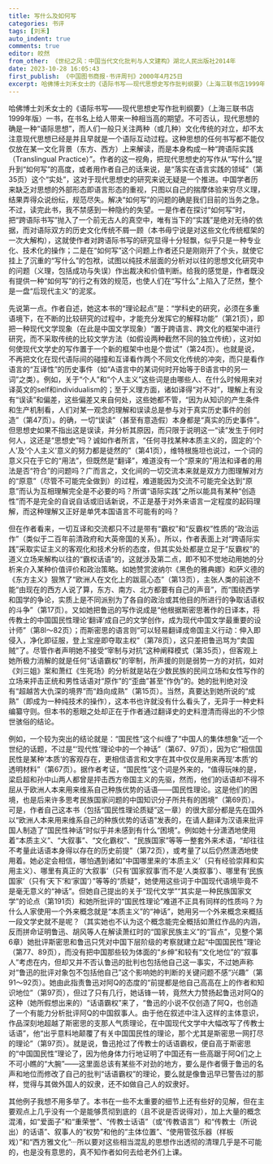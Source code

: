 ```yaml
---
title: 写什么及如何写
categories: 书评
tags: [刘禾]
auto_indent: true
comments: true
editor: 皎然
from_other: 《世纪之风：中国当代文化批判与人文建构》湖北人民出版社2014年
date: 2023-10-28 16:05:43
first_publish: 《中国图书商报·书评周刊》2000年4月25日
excerpt: 哈佛博士刘禾女士的《语际书写——现代思想史写作批判纲要》（上海三联书店1999年版）一书，在书名上给人带来一种相当高的期望。不可否认，现代思想的确是一种“语际思想”，而人们一般只关注两种（或几种）文化传统的对立，却不太注意现代思想已经是并且早就是一个语际互动过程。这种思想的任何书写都不能仅仅放在某一文化背景（东方、西方）上来解读，而是本身构成一种“跨语际实践”。作者的这一视角，把现代思想史的写作从“写什么”提升到“如何写”的高度，或者用作者自己的话来说，是“落实在语言实践的领域”（第35页）这个“实处”，这对于现代思想史的研究来说无疑是一个推进。
---
```

哈佛博士刘禾女士的《语际书写——现代思想史写作批判纲要》（上海三联书店1999年版）一书，在书名上给人带来一种相当高的期望。不可否认，现代思想的确是一种“语际思想”，而人们一般只关注两种（或几种）文化传统的对立，却不太注意现代思想已经是并且早就是一个语际互动过程。这种思想的任何书写都不能仅仅放在某一文化背景（东方、西方）上来解读，而是本身构成一种“跨语际实践（Translingual  Practice）”。作者的这一视角，把现代思想史的写作从“写什么”提升到“如何写”的高度，或者用作者自己的话来说，是“落实在语言实践的领域”（第35页）这个“实处”，这对于现代思想史的研究来说无疑是一个推进。中国学者历来缺乏对思想的外部形态即语言形态的重视，只图以自己的揣摩体验来穷尽义理，结果弄得众说纷纭，规范尽失。解决“如何写”的问题的确是我们目前的当务之急。不过，读完此书，我不禁感到一种隐约的失望。一是作者在探讨“如何写”时，把“跨语际书写”抛入了一个前无古人的真空中，唯有当下的“实践”是绝对无待的依据，而对语际双方的历史文化传统不屑一顾（本书毋宁说是对这些文化传统框架的一次大解构），这就使作者对跨语际书写的研究显得十分轻飘，似乎只是一种专业化、技术化的操作；二是在“如何写”这个问题上作者还只是刚刚开了个头，就使它挂上了沉重的“写什么”的包袱，试图以纯技术层面的分析对以往的思想文化研究中的问题（义理，包括成功与失误）作出裁决和价值判断。给我的感觉是，作者既没有提供一种“如何写”的行之有效的规范，也使人们在“写什么”上陷入了茫然，整个是一盘“后现代主义”的泥浆。

先说第一点。作者自述，她这本书的“理论起点”是：“学科史的研究，必须在多重语境下，在不断的比较研究的过程中，才能充分发挥它的解释功能”（第21页），即把一种现代文学现象（在此是中国文学现象）“置于跨语言、跨文化的框架中进行研究，而不采取传统的比较文学方法（如假设两种截然不同的独立传统），这对如何使现代文学史的写作置于一个新的框架中也是个尝试”（第24页）。也就是说，不再把文化在现代语际间的碰撞和互译看作两个不同文化传统的冲突，而只是看作语言的“互译性”的历史事件（如“A语言中的某词何时开始等于B语言中的另一词”之类）。例如，关于“个人”和“个人主义”这些词是由哪些人、在什么时候用来对译英文的self和individualism的；至于义理方面，诸如译得“对不对”，理解上有没有“误读”和偏差，这些偏差又来自何处，这些她都不管，“因为从知识的产生条件和生产机制看，人们对某一观念的理解和误读总是参与对于真实历史事件的创造”（第47页）。的确，一切“误读”（甚至有意造假）本身都是“真实的历史事件”。但思想史如果不指出这是误读，并分析其原因，而只限于说明这一“读”发生于何时何人，这还是“思想史”吗？诚如作者所言，“任何寻找某种本质主义的，固定的‘个人’及‘个人主义’意义的努力都是徒然的”（第41页），维特根施坦也说过，一个词的意义只在于它的“用法”，但既然是“翻译”，难道没有一个“原来的”用法和译者的用法是否“符合”的问题吗？广而言之，文化间的一切交流本来就是双方力图理解对方的“原意”（尽管不可能完全做到）的过程，难道能因为交流不可能完全达到“原意”而认为互相理解完全是不必要的吗？所谓“语际实践”之所以能具有某种“创造性”而不是完全的自说自话或旧话新说，不正是基于对外来语言一定程度的起码理解，而这种理解又正好是单凭本国语言不可能有的吗？

但在作者看来，一切互译和交流都只不过是带有“霸权”和“反霸权”性质的“政治运作”（类似于二百年前清政府和大英帝国的关系）。所以，作者表面上对“跨语际实践”采取实证主义的客观化和技术分析的态度，但其实处处都是立足于“反霸权”的道义立场来解构以往的“霸权话语”的，这就涉及第二点，即不知不觉地动用她的分析来介入某种价值评价和政治策略。如她赞赏波纳尔《黑色的雅典娜》和萨义德的《东方主义》狠煞了“欧洲人在文化上的跋扈心态”（第13页），主张人类的前途不能“由现在的西方人说了算，东方、南方、北方都要有自己的声音”，而“围绕西学和国学的争论，实质上是不同派别为了各自的政治或其他目的所进行的争取话语权的斗争”（第17页）。又如她把鲁迅的写作说成是“他根据斯密思著作的日译本，将传教士的中国国民性理论‘翻译’成自己的文学创作，成为现代中国文学最重要的设计师”（第8l～82页）；而斯密思的语言则“可以轻易翻译成帝国主义行动：伸入即侵入，净化即征服，登上宝座即夺取主权”（第78页），这只差把鲁迅骂为“卖国贼”了。尽管作者声明她不接受“宰制与对抗”这种阐释模式（第35页），但客观上她所极力消解的就是任何“话语霸权”的宰制，所声援的则是弱势一方的对抗，如对《刘三姐》案和萧红《生死场》的分析就是站在少数民族的民间立场和女性写作的立场来抨击正统和男性话语对“原作”的“歪曲”甚至“作伪”的。她的批判绝对没有“超越苦大仇深的境界”而“趋向成熟”（第15页）。当然，真要达到她所说的“成熟”（即成为一种纯技术的操作），这本书也许就没有什么看头了，无异于一种史料编纂守则。但本书的惹眼之处却正在于作者通过翻译史的史料澄清而得出的不少惊世骇俗的结论。

例如，一个较为突出的结论就是：“国民性”这个纠缠了“中国人的集体想象”近一个世纪的话题，不过是“‘现代性’理论中的一个神话”（第67、97页），因为它“相信国民性是某种‘本质’的客观存在，更相信语言和文字在其中仅仅是用来再现‘本质’的透明材料”（第67页）。据作者考证，“国民性”这个词是外来的，“值得玩味的是，梁启超和孙中山两人都曾是抨击西方帝国主义的先驱，然而，他们的话语却不得不屈从于欧洲人本来用来维系自己种族优势的话语——国民性理论。这是他们的困境，也是后来许多思考民族国家问题的中国知识分子所共有的困境”（第69页）。可是，作者自己这本书（包括“国民性理论质疑”这一章）的很大部分都是先在国外以“欧洲人本来用来维系自己的种族优势的话语”发表的，在请人翻译为汉语来批评国人制造了“国民性神话”时似乎并未感到有什么“困境”。例如她十分潇洒地使用着“本质主义”、“大叙事”、“文化霸权”、“民族国家”等等一整套外来术语，“却往往不考量此话语本身得以存在的历史前提”（第72页），或考量了以后仍然潇洒地使用着。她必定会相信，哪怕遇到诸如“中国哪里来的‘本质主义’（只有经验崇拜和实用主义）、哪里有真正的‘大叙事’（只有‘国家叙事’而不是‘人类叙事’）、哪里有‘民族国家’（只有‘天下’和‘家国’）”等等的“质疑”，她使用这些词于中国现代语境毕竟不是毫无意义的“神话”。但她自己提出的关于“现代文学”“其实是一种民族国家文学”的论点（第191页）和她所批评的“国民性理论”难道不正具有同样的性质吗？为什么人家使用一个外来概念就是“本质主义”的“神话”，她用另一个外来概念来概括一段文学史就不是呢？（其实她也不认为这个概念能完全概括如萧红作品的内涵，反而拼命证明鲁迅、胡风等人在解读萧红时的“国家民族主义”的“盲点”，见整个第6章）她批评斯密思和鲁迅只凭对中国下层阶级的考察就建立起“中国国民性”理论（第77、89页），而没有把中国那些较为体面的“乡绅”和较有“文化地位”的“叙事人”考虑在内，但却又并不否认鲁迅的批判也包括他自己这一事实，不过她声称对“鲁迅的批评对象包不包括他自己”这个影响她的判断的关键问题不感“兴趣”（第91～92页）。她由此指责鲁迅对阿Q的态度的“前提都是他自己高高在上的作者和知识地位”（第97页），但过了只有几行，她话锋一转，竟然大力赞扬起鲁迅对阿Q的这种（她所假想出来的）“话语霸权”来了，“鲁迅的小说不仅创造了阿Q，也创造了一个有能力分析批评阿Q的中国叙事人。由于他在叙述中注入这样的主体意识，作品深刻地超越了斯密思的支那人气质理论，在中国现代文学中大幅改写了传教士话语”，他“出乎意料地颠覆了有关中国国民性的理论，那个尤其是斯密思一网打尽的理论”（第97页）。就是说，鲁迅抢过了传教士的话语霸权，便自高于斯密思的“中国国民性”理论了，因为他身体力行地证明了中国还有一些高踞于阿Q们之上不可小瞧的“大腕”——这里面总该有某些不对劲的地方，要么是作者慑于鲁迅的名声和地位而修改了自己的批判“话语霸权”的理论，要么就是像鲁迅早已警告过的那样，觉得与其做外国人的奴隶，还不如做自己人的奴隶好。

其他例子我想不用多举了。本书在一些不太重要的细节上还有些好的见解，但在主要观点上几乎没有一个是能够贯彻到底的（且不说是否说得对），加上大量的概念混淆，如“爱面子”和“重荣誉”、“传教士话语”（或“传教语言”）和“传教士（所说出）的话语”、叙事人的“权势”和他的“主体位置”、“使用管弦乐器（样板戏）”和“西方雅文化”···所以要对这些相当混乱的思想作出透彻的清理几乎是不可能的，也是没有意思的，真不知作者如何去给老外们上课。
